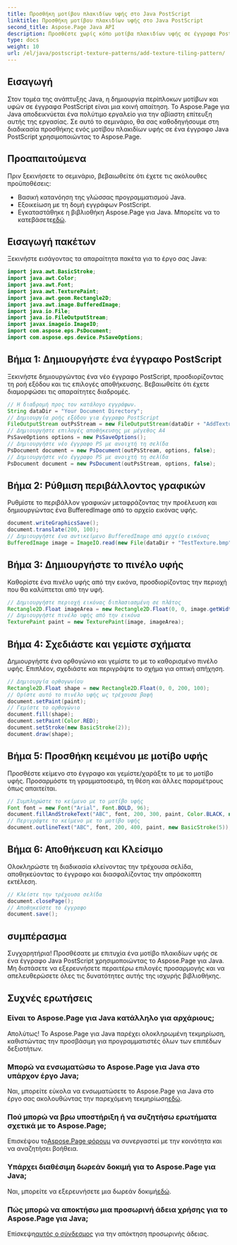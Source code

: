 ```yaml
---
title: Προσθήκη μοτίβου πλακιδίων υφής στο Java PostScript
linktitle: Προσθήκη μοτίβου πλακιδίων υφής στο Java PostScript
second_title: Aspose.Page Java API
description: Προσθέστε χωρίς κόπο μοτίβα πλακιδίων υφής σε έγγραφα PostScript με το Aspose.Page για Java. Εξερευνήστε τον απρόσκοπτο οδηγό ενσωμάτωσης για δημιουργικές δυνατότητες.
type: docs
weight: 10
url: /el/java/postscript-texture-patterns/add-texture-tiling-pattern/
---
```

## Εισαγωγή
Στον τομέα της ανάπτυξης Java, η δημιουργία περίπλοκων μοτίβων και υφών σε έγγραφα PostScript είναι μια κοινή απαίτηση. Το Aspose.Page για Java αποδεικνύεται ένα πολύτιμο εργαλείο για την αβίαστη επίτευξη αυτής της εργασίας. Σε αυτό το σεμινάριο, θα σας καθοδηγήσουμε στη διαδικασία προσθήκης ενός μοτίβου πλακιδίων υφής σε ένα έγγραφο Java PostScript χρησιμοποιώντας το Aspose.Page.
## Προαπαιτούμενα
Πριν ξεκινήσετε το σεμινάριο, βεβαιωθείτε ότι έχετε τις ακόλουθες προϋποθέσεις:
- Βασική κατανόηση της γλώσσας προγραμματισμού Java.
- Εξοικείωση με τη δομή εγγράφων PostScript.
-  Εγκαταστάθηκε η βιβλιοθήκη Aspose.Page για Java. Μπορείτε να το κατεβάσετε[εδώ](https://releases.aspose.com/page/java/).
## Εισαγωγή πακέτων
Ξεκινήστε εισάγοντας τα απαραίτητα πακέτα για το έργο σας Java:
```java
import java.awt.BasicStroke;
import java.awt.Color;
import java.awt.Font;
import java.awt.TexturePaint;
import java.awt.geom.Rectangle2D;
import java.awt.image.BufferedImage;
import java.io.File;
import java.io.FileOutputStream;
import javax.imageio.ImageIO;
import com.aspose.eps.PsDocument;
import com.aspose.eps.device.PsSaveOptions;
```
## Βήμα 1: Δημιουργήστε ένα έγγραφο PostScript
Ξεκινήστε δημιουργώντας ένα νέο έγγραφο PostScript, προσδιορίζοντας τη ροή εξόδου και τις επιλογές αποθήκευσης. Βεβαιωθείτε ότι έχετε διαμορφώσει τις απαραίτητες διαδρομές.
```java
// Η διαδρομή προς τον κατάλογο εγγράφων.
String dataDir = "Your Document Directory";
// Δημιουργία ροής εξόδου για έγγραφο PostScript
FileOutputStream outPsStream = new FileOutputStream(dataDir + "AddTextureTilingPattern_outPS.ps");
// Δημιουργήστε επιλογές αποθήκευσης με μέγεθος Α4
PsSaveOptions options = new PsSaveOptions();
// Δημιουργήστε νέο έγγραφο PS με ανοιχτή τη σελίδα
PsDocument document = new PsDocument(outPsStream, options, false);
// Δημιουργήστε νέο έγγραφο PS με ανοιχτή τη σελίδα
PsDocument document = new PsDocument(outPsStream, options, false);
```
## Βήμα 2: Ρύθμιση περιβάλλοντος γραφικών
Ρυθμίστε το περιβάλλον γραφικών μεταφράζοντας την προέλευση και δημιουργώντας ένα BufferedImage από το αρχείο εικόνας υφής.
```java
document.writeGraphicsSave();
document.translate(200, 100);
// Δημιουργήστε ένα αντικείμενο BufferedImage από αρχείο εικόνας
BufferedImage image = ImageIO.read(new File(dataDir + "TestTexture.bmp"));
```
## Βήμα 3: Δημιουργήστε το πινέλο υφής
Καθορίστε ένα πινέλο υφής από την εικόνα, προσδιορίζοντας την περιοχή που θα καλύπτεται από την υφή.
```java
// Δημιουργήστε περιοχή εικόνας διπλασιασμένη σε πλάτος
Rectangle2D.Float imageArea = new Rectangle2D.Float(0, 0, image.getWidth() * 2, image.getHeight());
// Δημιουργήστε πινέλο υφής από την εικόνα
TexturePaint paint = new TexturePaint(image, imageArea);
```
## Βήμα 4: Σχεδιάστε και γεμίστε σχήματα
Δημιουργήστε ένα ορθογώνιο και γεμίστε το με το καθορισμένο πινέλο υφής. Επιπλέον, σχεδιάστε και περιγράψτε το σχήμα για οπτική απήχηση.
```java
// Δημιουργία ορθογωνίου
Rectangle2D.Float shape = new Rectangle2D.Float(0, 0, 200, 100);
// Ορίστε αυτό το πινέλο υφής ως τρέχουσα βαφή
document.setPaint(paint);
// Γεμίστε το ορθογώνιο
document.fill(shape);
document.setPaint(Color.RED);
document.setStroke(new BasicStroke(2));
document.draw(shape);
```
## Βήμα 5: Προσθήκη κειμένου με μοτίβο υφής
Προσθέστε κείμενο στο έγγραφο και γεμίστε/χαράξτε το με το μοτίβο υφής. Προσαρμόστε τη γραμματοσειρά, τη θέση και άλλες παραμέτρους όπως απαιτείται.
```java
// Συμπληρώστε το κείμενο με το μοτίβο υφής
Font font = new Font("Arial", Font.BOLD, 96);
document.fillAndStrokeText("ABC", font, 200, 300, paint, Color.BLACK, new BasicStroke(2));
// Περιγράψτε το κείμενο με το μοτίβο υφής
document.outlineText("ABC", font, 200, 400, paint, new BasicStroke(5));
```
## Βήμα 6: Αποθήκευση και Κλείσιμο
Ολοκληρώστε τη διαδικασία κλείνοντας την τρέχουσα σελίδα, αποθηκεύοντας το έγγραφο και διασφαλίζοντας την απρόσκοπτη εκτέλεση.
```java
// Κλείστε την τρέχουσα σελίδα
document.closePage();
// Αποθηκεύστε το έγγραφο
document.save();
```
## συμπέρασμα
Συγχαρητήρια! Προσθέσατε με επιτυχία ένα μοτίβο πλακιδίων υφής σε ένα έγγραφο Java PostScript χρησιμοποιώντας το Aspose.Page για Java. Μη διστάσετε να εξερευνήσετε περαιτέρω επιλογές προσαρμογής και να απελευθερώσετε όλες τις δυνατότητες αυτής της ισχυρής βιβλιοθήκης.

## Συχνές ερωτήσεις
### Είναι το Aspose.Page για Java κατάλληλο για αρχάριους;
Απολύτως! Το Aspose.Page για Java παρέχει ολοκληρωμένη τεκμηρίωση, καθιστώντας την προσβάσιμη για προγραμματιστές όλων των επιπέδων δεξιοτήτων.
### Μπορώ να ενσωματώσω το Aspose.Page για Java στο υπάρχον έργο Java;
 Ναι, μπορείτε εύκολα να ενσωματώσετε το Aspose.Page για Java στο έργο σας ακολουθώντας την παρεχόμενη τεκμηρίωση[εδώ](https://reference.aspose.com/page/java/).
### Πού μπορώ να βρω υποστήριξη ή να συζητήσω ερωτήματα σχετικά με το Aspose.Page;
 Επισκέψου το[Aspose.Page φόρουμ](https://forum.aspose.com/c/page/39) να συνεργαστεί με την κοινότητα και να αναζητήσει βοήθεια.
### Υπάρχει διαθέσιμη δωρεάν δοκιμή για το Aspose.Page για Java;
 Ναι, μπορείτε να εξερευνήσετε μια δωρεάν δοκιμή[εδώ](https://releases.aspose.com/).
### Πώς μπορώ να αποκτήσω μια προσωρινή άδεια χρήσης για το Aspose.Page για Java;
 Επίσκεψη[αυτός ο σύνδεσμος](https://purchase.aspose.com/temporary-license/) για την απόκτηση προσωρινής άδειας.